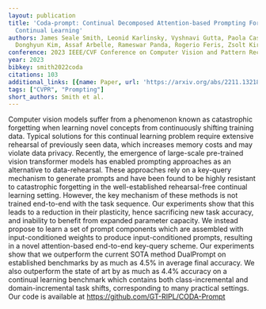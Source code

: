 ```yaml
---
layout: publication
title: 'Coda-prompt: Continual Decomposed Attention-based Prompting For Rehearsal-free
  Continual Learning'
authors: James Seale Smith, Leonid Karlinsky, Vyshnavi Gutta, Paola Cascante-bonilla,
  Donghyun Kim, Assaf Arbelle, Rameswar Panda, Rogerio Feris, Zsolt Kira
conference: 2023 IEEE/CVF Conference on Computer Vision and Pattern Recognition (CVPR)
year: 2023
bibkey: smith2022coda
citations: 103
additional_links: [{name: Paper, url: 'https://arxiv.org/abs/2211.13218'}]
tags: ["CVPR", "Prompting"]
short_authors: Smith et al.
---
```

Computer vision models suffer from a phenomenon known as catastrophic
forgetting when learning novel concepts from continuously shifting training
data. Typical solutions for this continual learning problem require extensive
rehearsal of previously seen data, which increases memory costs and may violate
data privacy. Recently, the emergence of large-scale pre-trained vision
transformer models has enabled prompting approaches as an alternative to
data-rehearsal. These approaches rely on a key-query mechanism to generate
prompts and have been found to be highly resistant to catastrophic forgetting
in the well-established rehearsal-free continual learning setting. However, the
key mechanism of these methods is not trained end-to-end with the task
sequence. Our experiments show that this leads to a reduction in their
plasticity, hence sacrificing new task accuracy, and inability to benefit from
expanded parameter capacity. We instead propose to learn a set of prompt
components which are assembled with input-conditioned weights to produce
input-conditioned prompts, resulting in a novel attention-based end-to-end
key-query scheme. Our experiments show that we outperform the current SOTA
method DualPrompt on established benchmarks by as much as 4.5% in average final
accuracy. We also outperform the state of art by as much as 4.4% accuracy on a
continual learning benchmark which contains both class-incremental and
domain-incremental task shifts, corresponding to many practical settings. Our
code is available at https://github.com/GT-RIPL/CODA-Prompt